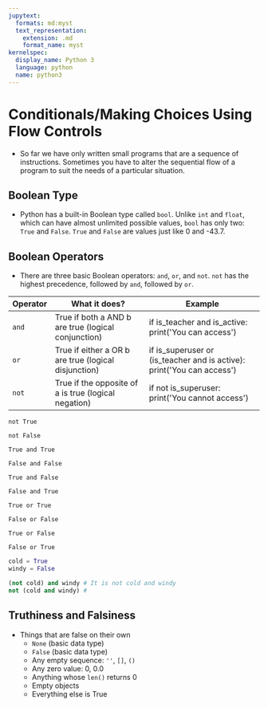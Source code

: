 ```yaml
---
jupytext:
  formats: md:myst
  text_representation:
    extension: .md
    format_name: myst
kernelspec:
  display_name: Python 3
  language: python
  name: python3
---
```




# Conditionals/Making Choices Using Flow Controls

- So far we have only written small programs that are a sequence of instructions. Sometimes you have to alter the sequential flow of a program to suit the needs of a particular situation.

## Boolean Type
- Python has a built-in Boolean type called `bool`. Unlike `int` and `float`, which can have almost unlimited possible values, `bool` has only two: `True` and `False`. `True` and `False` are values just like 0 and -43.7. 

## Boolean Operators
- There are three basic Boolean operators: `and`, `or`, and `not`. `not` has the highest precedence, followed by `and`, followed by `or`. 

| Operator | What it does?                                        | Example                                                                   |
|----------|------------------------------------------------------|---------------------------------------------------------------------------|
| `and`    | True if both a AND b are true (logical conjunction)  | if is_teacher and is_active:   print('You can access')                    |
| `or`     | True if either a OR b are true (logical disjunction) | if is_superuser or (is_teacher and is active):    print('You can access') |
| `not`    | True if the opposite of a is true (logical negation) | if not is_superuser:   print('You cannot access')    


```{code-cell} ipython3
not True
```

```{code-cell} ipython3
not False
```

```{code-cell} ipython3
True and True
```

```{code-cell} ipython3
False and False
```


```{code-cell} ipython3
True and False
```


```{code-cell} ipython3
False and True
```

```{code-cell} ipython3
True or True
```

```{code-cell} ipython3
False or False
```


```{code-cell} ipython3
True or False
```

```{code-cell} ipython3
False or True
```

```python
cold = True
windy = False

(not cold) and windy # It is not cold and windy
not (cold and windy) # 
```

## Truthiness and Falsiness 
- Things that are false on their own
  - `None` (basic data type)
  - `False` (basic data type)
  - Any empty sequence: `''`, `[]`, `()`
  - Any zero value: 0, 0.0
  - Anything whose `len()` returns 0
  - Empty objects
  - Everything else is True 
    